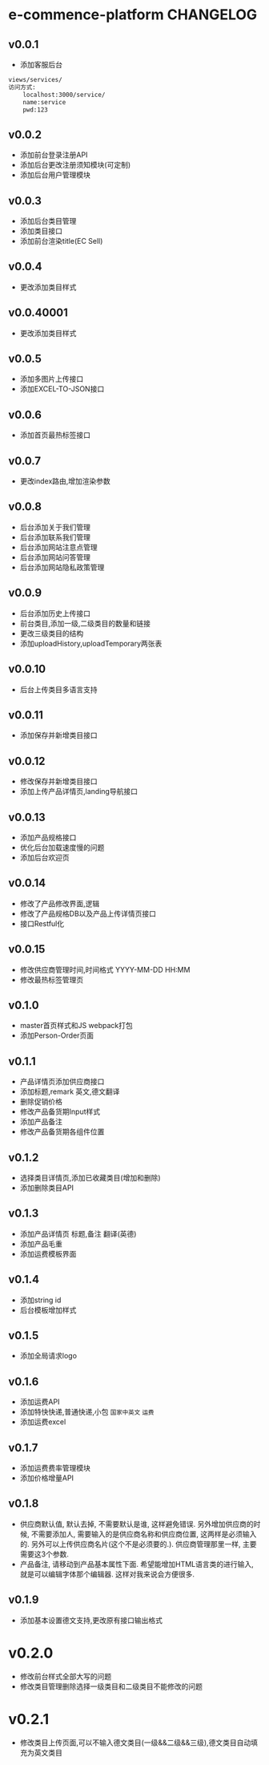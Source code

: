 # e-commence-platform CHANGELOG

##  v0.0.1
* 添加客服后台
```bash
views/services/
访问方式:
    localhost:3000/service/
    name:service
    pwd:123
```

##  v0.0.2
*  添加前台登录注册API
*  添加后台更改注册须知模块(可定制)
*  添加后台用户管理模块


##  v0.0.3
*  添加后台类目管理
*  添加类目接口
*  添加前台渲染title(EC Sell)

##  v0.0.4
*  更改添加类目样式

##  v0.0.40001
*  更改添加类目样式

##  v0.0.5
*  添加多图片上传接口
*  添加EXCEL-TO-JSON接口

##  v0.0.6
*  添加首页最热标签接口

##  v0.0.7
*  更改index路由,增加渲染参数

##  v0.0.8
*  后台添加关于我们管理
*  后台添加联系我们管理
*  后台添加网站注意点管理
*  后台添加网站问答管理
*  后台添加网站隐私政策管理


##  v0.0.9
*  后台添加历史上传接口
*  前台类目,添加一级,二级类目的数量和链接
*  更改三级类目的结构
*  添加uploadHistory,uploadTemporary两张表


##  v0.0.10
*  后台上传类目多语言支持

##  v0.0.11
*  添加保存并新增类目接口

##  v0.0.12
*  修改保存并新增类目接口
*  添加上传产品详情页,landing导航接口

##  v0.0.13
*  添加产品规格接口
*  优化后台加载速度慢的问题
*  添加后台欢迎页

##  v0.0.14
*  修改了产品修改界面,逻辑
*  修改了产品规格DB以及产品上传详情页接口
*  接口Restful化

##  v0.0.15
*  修改供应商管理时间,时间格式 YYYY-MM-DD HH:MM
*  修改最热标签管理页

##  v0.1.0
*  master首页样式和JS webpack打包
*  添加Person-Order页面

##  v0.1.1
*  产品详情页添加供应商接口
*  添加标题,remark 英文,德文翻译
*  删除促销价格
*  修改产品备货期Input样式
*  添加产品备注
*  修改产品备货期各组件位置


##  v0.1.2
* 选择类目详情页,添加已收藏类目(增加和删除)
* 添加删除类目API


##  v0.1.3
* 添加产品详情页 标题,备注 翻译(英德)
* 添加产品毛重
* 添加运费模板界面

##  v0.1.4
* 添加string id
* 后台模板增加样式

##  v0.1.5
* 添加全局请求logo

##  v0.1.6
* 添加运费API
* 添加特快快递,普通快递,小包 `国家中英文`  `运费`
* 添加运费excel


##  v0.1.7
* 添加运费费率管理模块
* 添加价格增量API

##  v0.1.8
* 供应商默认值, 默认去掉, 不需要默认是谁, 这样避免错误. 另外增加供应商的时候, 不需要添加人, 需要输入的是供应商名称和供应商位置, 这两样是必须输入的. 另外可以上传供应商名片(这个不是必须要的.). 供应商管理那里一样, 主要需要这3个参数.
* 产品备注, 请移动到产品基本属性下面. 希望能增加HTML语言类的进行输入, 就是可以编辑字体那个编辑器. 这样对我来说会方便很多.

## v0.1.9
* 添加基本设置德文支持,更改原有接口输出格式

# v0.2.0
* 修改前台样式全部大写的问题
* 修改类目管理删除选择一级类目和二级类目不能修改的问题

# v0.2.1
* 修改类目上传页面,可以不输入德文类目(一级&&二级&&三级),德文类目自动填充为英文类目